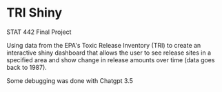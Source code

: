 # TRI Shiny
STAT 442 Final Project

Using data from the EPA's Toxic Release Inventory (TRI) to create an interactive shiny dashboard that allows the user to see release sites in a specified area and show
change in release amounts over time (data goes back to 1987).

Some debugging was done with Chatgpt 3.5
